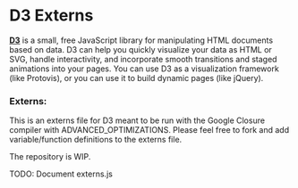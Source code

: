 # D3 Externs

**[D3](http://mbostock.github.com/d3/)** is a small, free JavaScript library for manipulating HTML documents
based on data. D3 can help you quickly visualize your data as HTML or SVG,
handle interactivity, and incorporate smooth transitions and staged animations
into your pages. You can use D3 as a visualization framework (like Protovis),
or you can use it to build dynamic pages (like jQuery).

### Externs:

This is an externs file for D3 meant to be run with the Google Closure compiler with ADVANCED_OPTIMIZATIONS. Please feel free to fork and add variable/function definitions to the externs file.

The repository is WIP.

TODO: Document externs.js